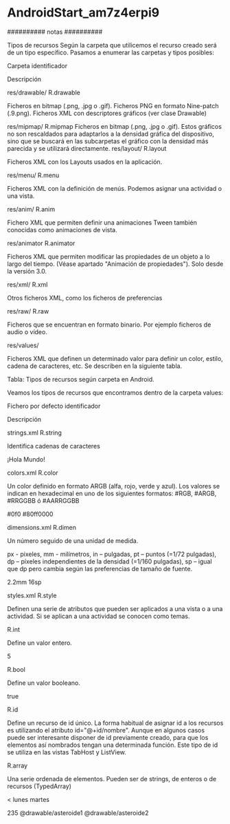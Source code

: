 # AndroidStart_am7z4erpi9

##########   notas   ##########   

Tipos de recursos
Según la carpeta que utilicemos el recurso creado será de un tipo específico. Pasamos a enumerar las carpetas y tipos posibles: 

Carpeta
identificador

Descripción

res/drawable/
R.drawable

Ficheros en bitmap (.png, .jpg o .gif). Ficheros PNG en formato Nine-patch (.9.png). Ficheros XML con descriptores gráficos (ver clase Drawable)

res/mipmap/
R.mipmap	Ficheros en bitmap (.png, .jpg o .gif). Estos gráficos no son rescaldados para adaptarlos a la densidad gráfica del dispositivo, sino que se buscará en las subcarpetas el gráfico con la densidad más parecida y se utilizará directamente.
res/layout/
R.layout

Ficheros XML con los Layouts usados en la aplicación.

res/menu/
R.menu

Ficheros XML con la definición de menús. Podemos asignar una actividad o una vista.

res/anim/
R.anim

Fichero XML que permiten definir una animaciones Tween también conocidas como animaciones de vista.

res/animator
R.animator

Ficheros XML que permiten modificar las propiedades de un objeto a lo largo del tiempo. (Véase apartado "Animación de propiedades"). Solo desde la versión 3.0.

res/xml/
R.xml

Otros ficheros XML, como los ficheros de preferencias

res/raw/
R.raw

Ficheros que se encuentran en formato binario. Por ejemplo ficheros de audio o vídeo.

res/values/

Ficheros XML que definen un determinado valor para definir un color, estilo, cadena de caracteres, etc. Se describen en la siguiente tabla.

Tabla: Tipos de recursos según carpeta en Android.

Veamos los tipos de recursos que encontramos dentro de la carpeta values:

Fichero por defecto
identificador

Descripción

strings.xml
R.string

Identifica cadenas de caracteres

<string name="saludo">¡Hola Mundo!</string>

colors.xml
R.color

Un color definido en formato ARGB (alfa, rojo, verde y azul). Los valores se indican en hexadecimal en uno de los siguientes formatos: #RGB, #ARGB, #RRGGBB ó #AARRGGBB

<color name="verde_opaco">#0f0</color>
<color name="red_translucido">#80ff0000</color>

dimensions.xml
R.dimen

Un número seguido de una unidad de medida.

px - pixeles, mm - milímetros, in – pulgadas, pt – puntos (=1/72 pulgadas), dp – píxeles independientes de la densidad (=1/160 pulgadas), sp – igual que dp pero cambia según las preferencias de tamaño de fuente.

<dimen name="alto">2.2mm</dimen>
<dimen name="tamano_fuente">16sp</dimen>

styles.xml
R.style

Definen una serie de atributos que pueden ser aplicados a una vista o a una actividad. Si se aplican a una actividad se conocen como temas.

<style name="TextoGrande" parent="@style/Text">          
   <item name="android:textSize">20pt</item>       
   <item name="android:textColor">#000080</item>    </style>

R.int

Define un valor entero.

<integer name="max_asteroides">5</integer>

R.bool

Define un valor booleano.

<bool name="misiles_ilimitados">true</bool>

R.id

Define un recurso de id único. La forma habitual de asignar id a los recursos es utilizando el atributo id="@+id/nombre". Aunque en algunos casos puede ser interesante disponer de id previamente creado, para que los elementos así nombrados tengan una determinada función. Este tipo de id se utiliza en las vistas TabHost y ListView.

<item type="id" name="button_ok"/>
<item type="id" name="dialog_exit"/>

R.array

Una serie ordenada de elementos. Pueden ser de strings, de enteros o de recursos (TypedArray)

<string-array name="dias_semana">                    <      <item>lunes</item>
       <item>martes</item>
</string-array>

<integer-array name="primos">
       <item>2</item><item>3</item><item>5</item>
</integer-array>
<array name="asteroides">                             <item>@drawable/asteroide1</item>             <item>@drawable/asteroide2</item>
</array>

